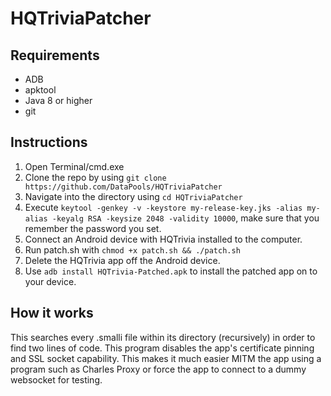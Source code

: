 # HQTriviaPatcher
## Requirements
- ADB
- apktool
- Java 8 or higher
- git
## Instructions
1. Open Terminal/cmd.exe
2. Clone the repo by using `git clone https://github.com/DataPools/HQTriviaPatcher`
3. Navigate into the directory using `cd HQTriviaPatcher`
4. Execute ```keytool -genkey -v -keystore my-release-key.jks -alias my-alias -keyalg RSA -keysize 2048 -validity 10000```, make sure that you remember the password you set.
5. Connect an Android device with HQTrivia installed to the computer.
6. Run patch.sh with `chmod +x patch.sh && ./patch.sh`
7. Delete the HQTrivia app off the Android device.
8. Use `adb install HQTrivia-Patched.apk` to install the patched app on to your device.

## How it works
This searches every .smalli file within its directory (recursively) in order to find two lines of code. This program disables the app's certificate pinning and SSL socket capability. This makes it much easier MITM the app using a program such as Charles Proxy or force the app to connect to a dummy websocket for testing. 
